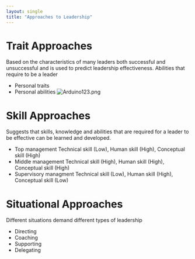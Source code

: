 ```yaml
---
layout: single
title: "Approaches to Leadership"
---
```


# Trait Approaches
Based on the characteristics of many leaders both successful and unsuccessful and is used to predict leadership effectiveness.
Abilities that require to be a leader
* Personal traits
* Personal abilities
![Arduino123.png](https://drive.google.com/uc?export=view&id=1h9GQC18HomojCh8PG4bHhftE_cAXrPKe)

# Skill Approaches
Suggests that skills, knowledge and abilities that are required for a leader to be effective can be learned and developed.
* Top management
Technical skill (Low), Human skill (High), Conceptual skill (High)
* Middle management
Technical skill (High), Human skill (High), Conceptual skill (High)
* Supervisory managment 
Technical skill (Low), Human skill (High), Conceptual skill (Low)

# Situational Approaches
Different situations demand different types of leadership
* Directing
* Coaching
* Supporting
* Delegating 


